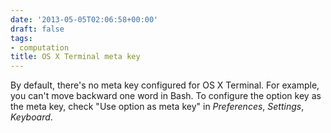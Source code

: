 ```yaml
---
date: '2013-05-05T02:06:58+00:00'
draft: false
tags:
- computation
title: OS X Terminal meta key
---
```


By default, there's no meta key configured for OS X Terminal. For example, you can't move backward one word in Bash. To configure the option key as the meta key, check "Use option as meta key" in *Preferences*, *Settings*, *Keyboard*.
